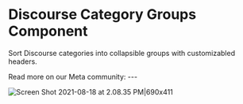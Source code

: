 # Discourse Category Groups Component

Sort Discourse categories into collapsible groups with customizabled headers.

Read more on our Meta community: ---

![Screen Shot 2021-08-18 at 2.08.35 PM|690x411](https://d11a6trkgmumsb.cloudfront.net/original/3X/a/7/a75ad62a3613b128350602a7ffdf2aa6d97199fd.png)
